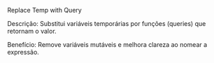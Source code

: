 Replace Temp with Query

Descrição: Substitui variáveis temporárias por funções (queries) que retornam o valor.

Benefício: Remove variáveis mutáveis e melhora clareza ao nomear a expressão.
